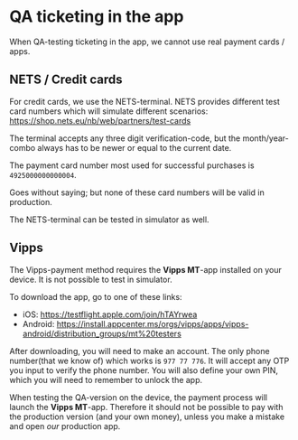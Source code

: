 # QA ticketing in the app

When QA-testing ticketing in the app, we cannot use real payment cards / apps.

## NETS / Credit cards

For credit cards, we use the NETS-terminal. NETS provides different test card numbers which will simulate different scenarios: https://shop.nets.eu/nb/web/partners/test-cards

The terminal accepts any three digit verification-code, but the month/year-combo always has to be newer or equal to the current date.

The payment card number most used for successful purchases is `4925000000000004`.

Goes without saying; but none of these card numbers will be valid in production.

The NETS-terminal can be tested in simulator as well.

## Vipps

The Vipps-payment method requires the **Vipps MT**-app installed on your device. It is not possible to test in simulator.

To download the app, go to one of these links:

- iOS: https://testflight.apple.com/join/hTAYrwea
- Android: https://install.appcenter.ms/orgs/vipps/apps/vipps-android/distribution_groups/mt%20testers

After downloading, you will need to make an account. The only phone number(that we know of) which works is `977 77 776`. It will accept any OTP you input to verify the phone number. You will also define your own PIN, which you will need to remember to unlock the app.

When testing the QA-version on the device, the payment process will launch the **Vipps MT**-app. Therefore it should not be possible to pay with the production version (and your own money), unless you make a mistake and open _our_ production app.

